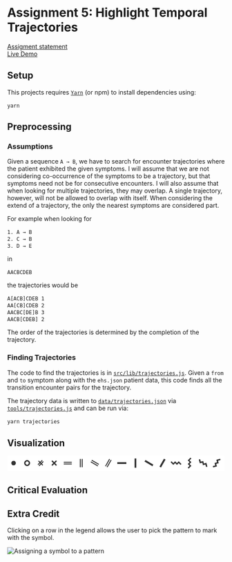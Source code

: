 # Assignment 5: Highlight Temporal Trajectories

[Assigment statement](https://sites.google.com/a/umbc.edu/datavisualization/assignments/assignment-5)  
[Live Demo](https://maiholz.org/temporal-trajectories/)

## Setup

This projects requires [`Yarn`](https://yarnpkg.com/) (or npm) to install dependencies using:

```
yarn
```

## Preprocessing

### Assumptions

Given a sequence `A → B`, we have to search for encounter trajectories where
the patient exhibited the given symptoms. I will assume that we are not
considering co-occurrence of the symptoms to be a trajectory, but that symptoms
need not be for consecutive encounters. I will also assume that when looking
for multiple trajectories, they may overlap. A single trajectory, however, will
not be allowed to overlap with itself. When considering the extend of a
trajectory, the only the nearest symptoms are considered part.

For example when looking for

```
1. A → B
2. C → B
3. D → E
```

in 

```
AACBCDEB
```

the trajectories would be

```
A[ACB]CDEB 1
AA[CB]CDEB 2
AACBC[DE]B 3
AACB[CDEB] 2  
```

The order of the trajectories is determined by the completion of the trajectory.

### Finding Trajectories

The code to find the trajectories is in
[`src/lib/trajectories.js`](src/lib/trajectories.js). Given a
`from` and `to` symptom along with the `ehs.json` patient data, this code finds
all the transition encounter pairs for the trajectory.

The trajectory data is written to
[`data/trajectories.json`](data/trajectories.json) via
[`tools/trajectories.js`](tools/trajectories.js) and can be run via:

```bash
yarn trajectories
```

## Visualization

![Symbols](symbols.png)

## Critical Evaluation

## Extra Credit

Clicking on a row in the legend allows the user to pick the pattern to mark
with the symbol.

![Assigning a symbol to a pattern](assign-pattern.png)
